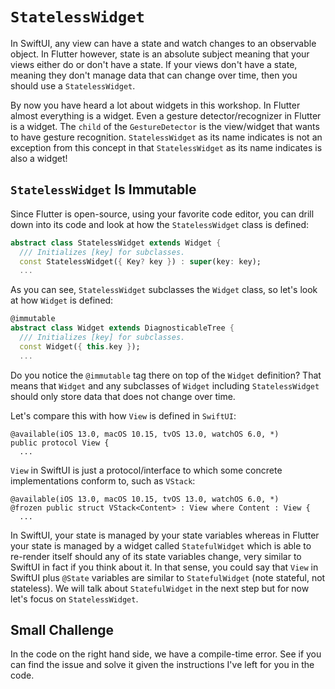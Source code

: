 # `StatelessWidget`

In SwiftUI, any view can have a state and watch changes to an observable object. In Flutter however, state is an absolute subject meaning that your views either do or don't have a state. If your views don't have a state, meaning they don't manage data that can change over time, then you should use a `StatelessWidget`.

By now you have heard a lot about widgets in this workshop. In Flutter almost everything is a widget. Even a gesture detector/recognizer in Flutter is a widget. The `child` of the `GestureDetector` is the view/widget that wants to have gesture recognition. `StatelessWidget` as its name indicates is not an exception from this concept in that `StatelessWidget` as its name indicates is also a widget!

## `StatelessWidget` Is Immutable

Since Flutter is open-source, using your favorite code editor, you can drill down into its code and look at how the `StatelessWidget` class is defined:

```dart
abstract class StatelessWidget extends Widget {
  /// Initializes [key] for subclasses.
  const StatelessWidget({ Key? key }) : super(key: key);
  ...
```

As you can see, `StatelessWidget` subclasses the `Widget` class, so let's look at how `Widget` is defined:

```dart
@immutable
abstract class Widget extends DiagnosticableTree {
  /// Initializes [key] for subclasses.
  const Widget({ this.key });
  ...
```

Do you notice the `@immutable` tag there on top of the `Widget` definition? That means that `Widget` and any subclasses of `Widget` including `StatelessWidget` should only store data that does not change over time.

Let's compare this with how `View` is defined in `SwiftUI`:

```
@available(iOS 13.0, macOS 10.15, tvOS 13.0, watchOS 6.0, *)
public protocol View {
  ...
```

`View` in SwiftUI is just a protocol/interface to which some concrete implementations conform to, such as `VStack`:

```
@available(iOS 13.0, macOS 10.15, tvOS 13.0, watchOS 6.0, *)
@frozen public struct VStack<Content> : View where Content : View {
  ...
```

<!-- Does this paragraph make more sense as the first paragraph for the next step? It feels a little out of place here, but could be a great intro paragraph for StatefulWidget. -->
In SwiftUI, your state is managed by your state variables whereas in Flutter your state is managed by a widget called `StatefulWidget` which is able to re-render itself should any of its state variables change, very similar to SwiftUI in fact if you think about it. In that sense, you could say that `View` in SwiftUI plus `@State` variables are similar to `StatefulWidget` (note stateful, not stateless). We will talk about `StatefulWidget` in the next step but for now let's focus on `StatelessWidget`.

## Small Challenge

In the code on the right hand side, we have a compile-time error. See if you can find the issue and solve it given the instructions I've left for you in the code.